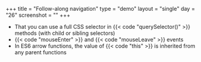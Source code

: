 +++
title = "Follow-along navigation"
type = "demo"
layout = "single"
day = "26"
screenshot = ""
+++

* That you can use a full CSS selector in {{< code "querySelector()" >}} methods (with child or sibling selectors)
* {{< code "mouseEnter" >}} and {{< code "mouseLeave" >}} events
* In ES6 arrow functions, the value of {{< code "this" >}} is inherited from any parent functions